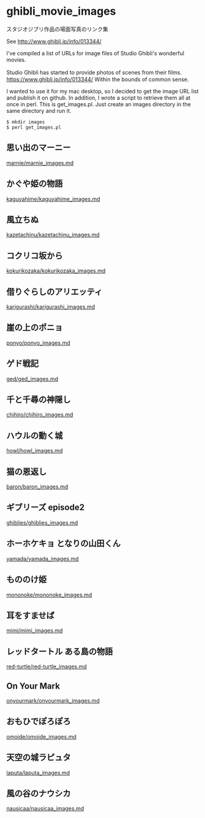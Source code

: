 # ghibli_movie_images

スタジオジブリ作品の場面写真のリンク集 

See http://www.ghibli.jp/info/013344/ 

I've compiled a list of URLs for image files of Studio Ghibli's wonderful movies.

Studio Ghibli has started to provide photos of scenes from their films.　　https://www.ghibli.jp/info/013344/
Within the bounds of common sense.

I wanted to use it for my mac desktop, so I decided to get the image URL list and publish it on github.
In addition, I wrote a script to retrieve them all at once in perl.
This is get_images.pl. Just create an images directory in the same directory and run it.

```
$ mkdir images
$ perl get_images.pl
```


## 思い出のマーニー
[marnie/marnie_images.md](marnie/marnie_images.md) 

## かぐや姫の物語
[kaguyahime/kaguyahime_images.md](kaguyahime/kaguyahime_images.md) 

## 風立ちぬ
[kazetachinu/kazetachinu_images.md](kazetachinu/kazetachinu_images.md) 

## コクリコ坂から
[kokurikozaka/kokurikozaka_images.md](kokurikozaka/kokurikozaka_images.md) 

## 借りぐらしのアリエッティ
[karigurashi/karigurashi_images.md](karigurashi/karigurashi_images.md)

## 崖の上のポニョ
[ponyo/ponyo_images.md](ponyo/ponyo_images.md)

## ゲド戦記
[ged/ged_images.md](ged/ged_images.md)

## 千と千尋の神隠し
[chihiro/chihiro_images.md](chihiro/chihiro_images.md)

## ハウルの動く城
[howl/howl_images.md](howl/howl_images.md)

## 猫の恩返し
[baron/baron_images.md](baron/baron_images.md)

## ギブリーズ episode2
[ghiblies/ghiblies_images.md](ghiblies/ghiblies_images.md)

## ホーホケキョ となりの山田くん
[yamada/yamada_images.md](yamada/yamada_images.md)

## もののけ姫
[mononoke/mononoke_images.md](mononoke/mononoke_images.md)

## 耳をすませば
[mimi/mimi_images.md](mimi/mimi_images.md) 

## レッドタートル ある島の物語
[red-turtle/red-turtle_images.md](red-turtle/red-turtle_images.md) 

## On Your Mark
[onyourmark/onyourmark_images.md](onyourmark/onyourmark_images.md) 

## おもひでぽろぽろ
[omoide/omoide_images.md](omoide/omoide_images.md) 

## 天空の城ラピュタ
[laputa/laputa_images.md](laputa/laputa_images.md) 

## 風の谷のナウシカ
[nausicaa/nausicaa_images.md](nausicaa/nausicaa_images.md) 
